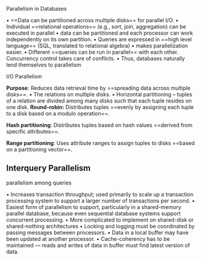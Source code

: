 Parallelism in Databases 

• ==Data can be partitioned across multiple disks== for parallel I/O. 
• Individual ==relational operations== (e.g., sort, join, aggregation) can be executed in parallel 
• data can be partitioned and each processor can work independently on its own partition. • Queries are expressed in ==high level language== (SQL, translated to relational algebra) 
• makes parallelization easier. 
• Different ==queries can be run in parallel== with each other. Concurrency control takes care of conflicts. 
• Thus, databases naturally lend themselves to parallelism

I/O Parallelism 

**Purpose**: Reduces data retrieval time by ==spreading data across multiple disks==.
• The relations on multiple disks. 
• Horizontal partitioning – tuples of a relation are divided among many disks such that each tuple resides on one disk. 
**Round-robin:** Distributes tuples ==evenly by assigning each tuple to a disk based on a modulo operation==.

**Hash partitioning**: Distributes tuples based on hash values ==derived from specific attributes==.

**Range partitioning**: Uses attribute ranges to assign tuples to disks ==based on a partitioning vector==.

## **Interquery Parallelism** 
parallelism among queries


• Increases transaction throughput; used primarily to scale up a transaction processing system to support a larger number of transactions per second. 
• Easiest form of parallelism to support, particularly in a shared-memory parallel database, because even sequential database systems support concurrent processing. 
• More complicated to implement on shared-disk or shared-nothing architectures 
• Locking and logging must be coordinated by passing messages between processors. 
• Data in a local buffer may have been updated at another processor. 
• Cache-coherency has to be maintained — reads and writes of data in buffer must find latest version of data.